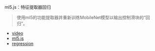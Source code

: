 ml5.js：特征提取器回归

>使用ml5的功能提取器并重新训练MobileNet模型以输出控制滑块的“回归”。

- [video](https://www.youtube.com/watch?v=aKgq0m1YjvQ)
- [ml5.js](https://ml5js.org/)
- [regression](https://learn.ml5js.org/docs/#/reference/feature-extractor?id=regression)